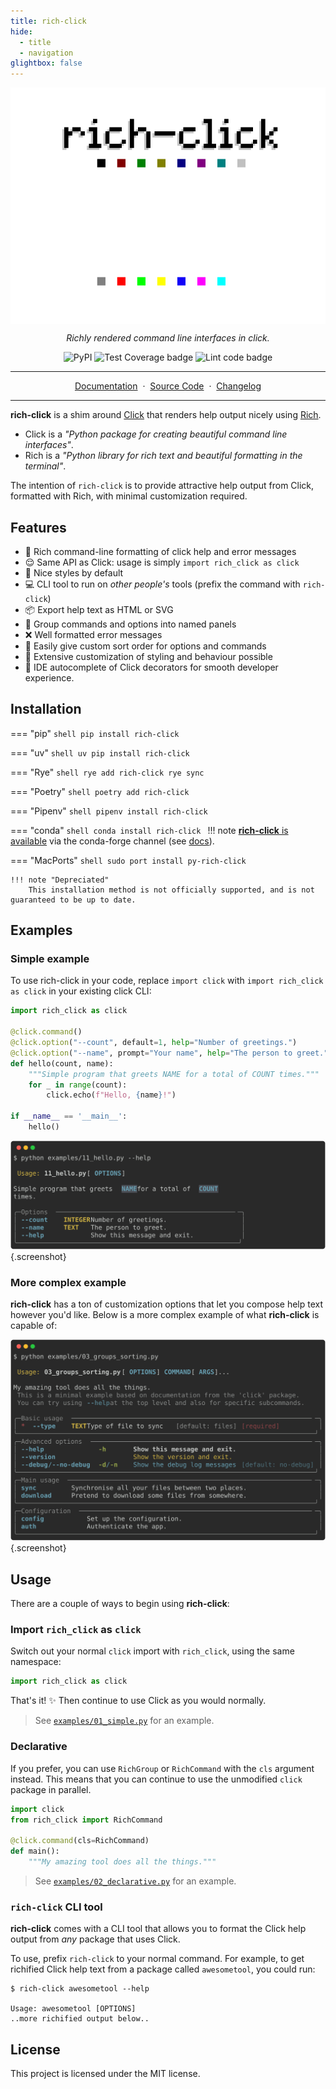 ```yaml
---
title: rich-click
hide:
  - title
  - navigation
glightbox: false
---
```


<style>
  .md-typeset h1,
  .md-content__button {
    display: none;
  }
</style>

<p align="center">
<img src="images/rich-click-logo.png#only-light" align="center">
<img src="images/rich-click-logo-darkmode.png#only-dark" align="center">
</p>
<p align="center">
    <em>Richly rendered command line interfaces in click.</em>
</p>
<p align="center">
    <img src="https://img.shields.io/pypi/v/rich-click?logo=pypi" alt="PyPI"/>
    <img src="https://github.com/ewels/rich-click/workflows/Test%20Coverage/badge.svg" alt="Test Coverage badge">
    <img src="https://github.com/ewels/rich-click/workflows/Lint%20code/badge.svg" alt="Lint code badge">
</p>

---

<p align="center">
    <a href="https://ewels.github.io/rich-click">Documentation</a>&nbsp&nbsp·&nbsp&nbsp<a href="https://github.com/ewels/rich-click">Source Code</a>&nbsp&nbsp·&nbsp&nbsp<a href="https://github.com/ewels/rich-click">Changelog</a>
</p>

---

**rich-click** is a shim around [Click](https://click.palletsprojects.com/) that renders help output nicely using [Rich](https://github.com/Textualize/rich).

- Click is a _"Python package for creating beautiful command line interfaces"_.
- Rich is a _"Python library for rich text and beautiful formatting in the terminal"_.

The intention of `rich-click` is to provide attractive help output from
Click, formatted with Rich, with minimal customization required.

## Features

- 🌈 Rich command-line formatting of click help and error messages
- 😌 Same API as Click: usage is simply `import rich_click as click`
- 💫 Nice styles by default
- 💻 CLI tool to run on _other people's_ tools (prefix the command with `rich-click`)
- 📦 Export help text as HTML or SVG
- 🎁 Group commands and options into named panels
- ❌ Well formatted error messages
- 🔢 Easily give custom sort order for options and commands
- 🎨 Extensive customization of styling and behaviour possible
- 🤖 IDE autocomplete of Click decorators for smooth developer experience.

## Installation

=== "pip"
    ```shell
    pip install rich-click
    ```

=== "uv"
    ```shell
    uv pip install rich-click
    ```

=== "Rye"
    ```shell
    rye add rich-click
    rye sync
    ```

=== "Poetry"
    ```shell
    poetry add rich-click
    ```

=== "Pipenv"
    ```shell
    pipenv install rich-click
    ```

=== "conda"
    ```shell
    conda install rich-click
    ```
    !!! note
        [**rich-click** is available](https://anaconda.org/conda-forge/rich-click) via the conda-forge channel (see [docs](https://conda-forge.org/docs/user/introduction.html#how-can-i-install-packages-from-conda-forge)).

=== "MacPorts"
    ```shell
    sudo port install py-rich-click
    ```

    !!! note "Depreciated"
        This installation method is not officially supported, and is not guaranteed to be up to date.

## Examples

### Simple example

To use rich-click in your code, replace `import click` with `import rich_click as click` in your existing click CLI:

```python
import rich_click as click

@click.command()
@click.option("--count", default=1, help="Number of greetings.")
@click.option("--name", prompt="Your name", help="The person to greet.")
def hello(count, name):
    """Simple program that greets NAME for a total of COUNT times."""
    for _ in range(count):
        click.echo(f"Hello, {name}!")

if __name__ == '__main__':
    hello()
```

![](images/hello.svg){.screenshot}

### More complex example

**rich-click** has a ton of customization options that let you compose help text however you'd like.
Below is a more complex example of what **rich-click** is capable of:

![](images/command_groups.svg){.screenshot}

## Usage

There are a couple of ways to begin using **rich-click**:

### Import `rich_click` as `click`

Switch out your normal `click` import with `rich_click`, using the same namespace:

```python
import rich_click as click
```

That's it! ✨ Then continue to use Click as you would normally.

> See [`examples/01_simple.py`](https://github.com/ewels/rich-click/blob/main/examples/01_simple.py) for an example.

### Declarative

If you prefer, you can use `RichGroup` or `RichCommand` with the `cls` argument instead.
This means that you can continue to use the unmodified `click` package in parallel.

```python
import click
from rich_click import RichCommand

@click.command(cls=RichCommand)
def main():
    """My amazing tool does all the things."""
```

> See [`examples/02_declarative.py`](https://github.com/ewels/rich-click/blob/main/examples/02_declarative.py) for an example.

### `rich-click` CLI tool

**rich-click** comes with a CLI tool that allows you to format the Click help output from _any_ package that uses Click.

To use, prefix `rich-click` to your normal command.
For example, to get richified Click help text from a package called `awesometool`, you could run:

```console
$ rich-click awesometool --help

Usage: awesometool [OPTIONS]
..more richified output below..
```

## License

This project is licensed under the MIT license.
